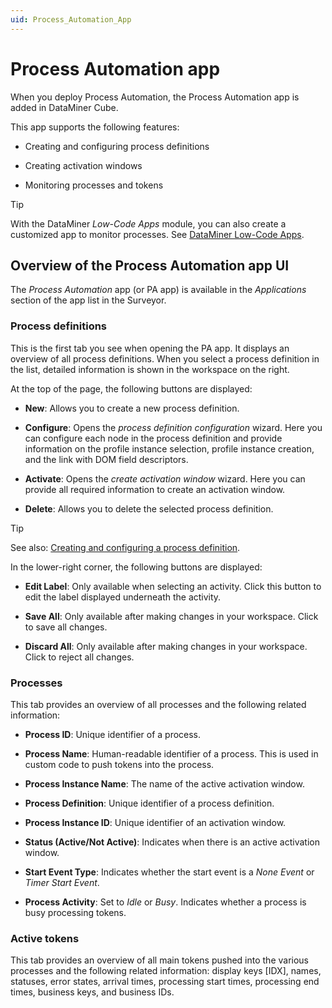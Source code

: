 ```yaml
---
uid: Process_Automation_App
---
```


# Process Automation app

When you deploy Process Automation, the Process Automation app is added in DataMiner Cube.

This app supports the following features:

- Creating and configuring process definitions

- Creating activation windows

- Monitoring processes and tokens

> [!TIP]
> With the DataMiner *Low-Code Apps* module, you can also create a customized app to monitor processes. See [DataMiner Low-Code Apps](xref:Application_framework).

## Overview of the Process Automation app UI

The *Process Automation* app (or PA app) is available in the *Applications* section of the app list in the Surveyor.

### Process definitions

This is the first tab you see when opening the PA app. It displays an overview of all process definitions. When you select a process definition in the list, detailed information is shown in the workspace on the right.

At the top of the page, the following buttons are displayed:

- **New**: Allows you to create a new process definition.

- **Configure**: Opens the *process definition configuration* wizard. Here you can configure each node in the process definition and provide information on the profile instance selection, profile instance creation, and the link with DOM field descriptors.

- **Activate**: Opens the *create activation window* wizard. Here you can provide all required information to create an activation window.

- **Delete**: Allows you to delete the selected process definition.

> [!TIP]
> See also: [Creating and configuring a process definition](xref:PA_Creating_and_Configuring_a_Process_Definition).

In the lower-right corner, the following buttons are displayed:

- **Edit Label**: Only available when selecting an activity. Click this button to edit the label displayed underneath the activity.

- **Save All**: Only available after making changes in your workspace. Click to save all changes.

- **Discard All**: Only available after making changes in your workspace. Click to reject all changes.

### Processes

This tab provides an overview of all processes and the following related information:

- **Process ID**: Unique identifier of a process.

- **Process Name**: Human-readable identifier of a process. This is used in custom code to push tokens into the process.

- **Process Instance Name**: The name of the active activation window.

- **Process Definition**: Unique identifier of a process definition.

- **Process Instance ID**: Unique identifier of an activation window.

- **Status (Active/Not Active)**: Indicates when there is an active activation window.

- **Start Event Type**: Indicates whether the start event is a *None Event* or *Timer Start Event*.

- **Process Activity**: Set to *Idle* or *Busy*. Indicates whether a process is busy processing tokens.

### Active tokens

This tab provides an overview of all main tokens pushed into the various processes and the following related information: display keys [IDX], names, statuses, error states, arrival times, processing start times, processing end times, business keys, and business IDs.
